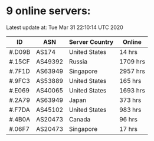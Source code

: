 # 9 online servers:

Latest update at: Tue Mar 31 22:10:14 UTC 2020

| ID | ASN | Server Country | Online |
| -- | --- | -------------- | ------ |
| #.D09B | AS174 | United States | 14 hrs |
| #.15CF | AS49392 | Russia | 1709 hrs |
| #.7F1D | AS63949 | Singapore | 2957 hrs |
| #.9FC3 | AS53889 | United States | 165 hrs |
| #.E069 | AS40065 | United States | 1693 hrs |
| #.2A79 | AS63949 | Japan | 373 hrs |
| #.F7DA | AS45102 | United States | 983 hrs |
| #.4B0A | AS20473 | Canada | 96 hrs |
| #.06F7 | AS20473 | Singapore | 17 hrs |

